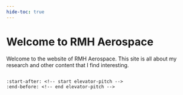 ```yaml
---
hide-toc: true
---
```


# Welcome to RMH Aerospace

Welcome to the website of RMH Aerospace. This site is all about my research and other content that I find interesting.  

```{note} This website is still in developement
```

```{include} ../README.md
:start-after: <!-- start elevator-pitch -->
:end-before: <!-- end elevator-pitch -->
```

<!-- ```{toctree}
:hidden:

quickstart
customisation/index
reference/index
recommendations
``` -->

<!-- ```{toctree}
:caption: Development
:hidden:

contributing/index
kitchen-sink/index
stability
changelog
license
``` -->
